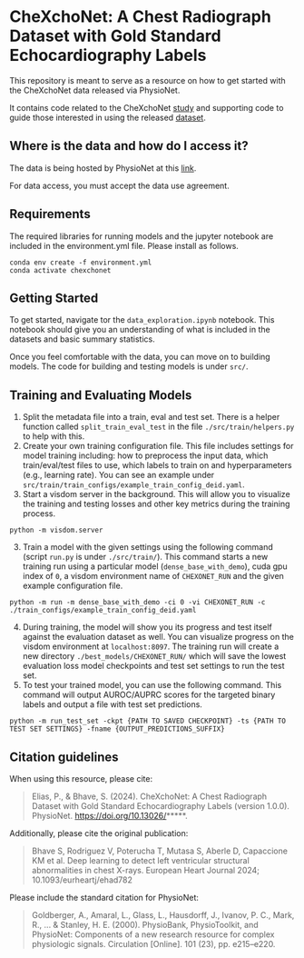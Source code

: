 # CheXchoNet: A Chest Radiograph Dataset with Gold Standard Echocardiography Labels

This repository is meant to serve as a resource on how to get started with the CheXchoNet data released via PhysioNet.

It contains code related to the CheXchoNet [study](https://academic.oup.com/eurheartj/advance-article/doi/10.1093/eurheartj/ehad782/7617354) and supporting code to guide those interested in using the released [dataset](https://doi.org/10.13026/kp08-ws25).

## Where is the data and how do I access it?

The data is being hosted by PhysioNet at this [link](https://doi.org/10.13026/kp08-ws25).

For data access, you must accept the data use agreement. 

## Requirements

The required libraries for running models and the jupyter notebook are included in the environment.yml file. Please install as follows.

```
conda env create -f environment.yml
conda activate chexchonet
```

## Getting Started

To get started, navigate tor the `data_exploration.ipynb` notebook. This notebook should give you an understanding of what is included in the datasets and basic summary statistics.

Once you feel comfortable with the data, you can move on to building models. The code for building and testing models is under `src/`.

## Training and Evaluating Models

1. Split the metadata file into a train, eval and test set. There is a helper function called `split_train_eval_test` in the file `./src/train/helpers.py` to help with this.
2. Create your own training configuration file. This file includes settings for model training including: how to preprocess the input data, which train/eval/test files to use, which labels to train on and hyperparameters (e.g., learning rate). You can see an example under `src/train/train_configs/example_train_config_deid.yaml`.
3. Start a visdom server in the background. This will allow you to visualize the training and testing losses and other key metrics during the training process.
```
python -m visdom.server
```
3. Train a model with the given settings using the following command (script `run.py` is under `./src/train/`). This command starts a new training run using a particular model (`dense_base_with_demo`), cuda gpu index of `0`, a visdom environment name of `CHEXONET_RUN` and the given example configuration file.
```
python -m run -m dense_base_with_demo -ci 0 -vi CHEXONET_RUN -c ./train_configs/example_train_config_deid.yaml
```
4. During training, the model will show you its progress and test itself against the evaluation dataset as well. You can visualize progress on the visdom environment at `localhost:8097`. The training run will create a new directory `./best_models/CHEXONET_RUN/` which will save the lowest evaluation loss model checkpoints and test set settings to run the test set.
5. To test your trained model, you can use the following command. This command will output AUROC/AUPRC scores for the targeted binary labels and output a file with test set predictions.
```
python -m run_test_set -ckpt {PATH TO SAVED CHECKPOINT} -ts {PATH TO TEST SET SETTINGS} -fname {OUTPUT_PREDICTIONS_SUFFIX}
```

## Citation guidelines

When using this resource, please cite:
> Elias, P., & Bhave, S. (2024). CheXchoNet: A Chest Radiograph Dataset with Gold Standard Echocardiography Labels (version 1.0.0). PhysioNet. https://doi.org/10.13026/*****.

Additionally, please cite the original publication:
> Bhave S, Rodriguez V, Poterucha T, Mutasa S, Aberle D, Capaccione KM et al. Deep learning to detect left ventricular structural abnormalities in chest X-rays. European Heart Journal 2024; 10.1093/eurheartj/ehad782

Please include the standard citation for PhysioNet:
> Goldberger, A., Amaral, L., Glass, L., Hausdorff, J., Ivanov, P. C., Mark, R., ... & Stanley, H. E. (2000). PhysioBank, PhysioToolkit, and PhysioNet: Components of a new research resource for complex physiologic signals. Circulation [Online]. 101 (23), pp. e215–e220.
